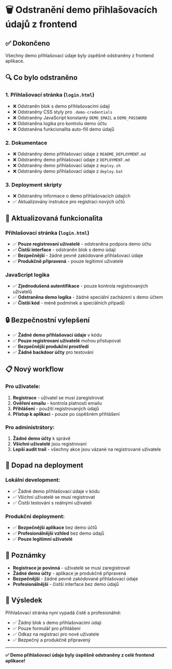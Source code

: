 # 🗑️ Odstranění demo přihlašovacích údajů z frontend

## ✅ Dokončeno

Všechny demo přihlašovací údaje byly úspěšně odstraněny z frontend aplikace.

## 🔍 Co bylo odstraněno

### 1. **Přihlašovací stránka** (`login.html`)
- ❌ Odstraněn blok s demo přihlašovacími údaji
- ❌ Odstraněny CSS styly pro `.demo-credentials`
- ❌ Odstraněny JavaScript konstanty `DEMO_EMAIL` a `DEMO_PASSWORD`
- ❌ Odstraněna logika pro kontrolu demo účtu
- ❌ Odstraněna funkcionalita auto-fill demo údajů

### 2. **Dokumentace**
- ❌ Odstraněny demo přihlašovací údaje z `README_DEPLOYMENT.md`
- ❌ Odstraněny demo přihlašovací údaje z `DEPLOYMENT.md`
- ❌ Odstraněny demo přihlašovací údaje z `deploy.sh`
- ❌ Odstraněny demo přihlašovací údaje z `deploy.bat`

### 3. **Deployment skripty**
- ❌ Odstraněny informace o demo přihlašovacích údajích
- ✅ Aktualizovány instrukce pro registraci nových účtů

## 🔄 Aktualizovaná funkcionalita

### Přihlašovací stránka (`login.html`)
- ✅ **Pouze registrovaní uživatelé** - odstraněna podpora demo účtu
- ✅ **Čistší interface** - odstraněn blok s demo údaji
- ✅ **Bezpečnější** - žádné pevně zakódované přihlašovací údaje
- ✅ **Produkčně připravená** - pouze legitimní uživatelé

### JavaScript logika
- ✅ **Zjednodušená autentifikace** - pouze kontrola registrovaných uživatelů
- ✅ **Odstraněna demo logika** - žádné speciální zacházení s demo účtem
- ✅ **Čistší kód** - méně podmínek a speciálních případů

## 🔒 Bezpečnostní vylepšení

- ✅ **Žádné demo přihlašovací údaje** v kódu
- ✅ **Pouze registrovaní uživatelé** mohou přistupovat
- ✅ **Bezpečnější produkční prostředí**
- ✅ **Žádné backdoor účty** pro testování

## 📋 Nový workflow

### Pro uživatele:
1. **Registrace** - uživatel se musí zaregistrovat
2. **Ověření emailu** - kontrola platnosti emailu
3. **Přihlášení** - použití registrovaných údajů
4. **Přístup k aplikaci** - pouze po úspěšném přihlášení

### Pro administrátory:
1. **Žádné demo účty** k správě
2. **Všichni uživatelé** jsou registrovaní
3. **Lepší audit trail** - všechny akce jsou vázané na registrované uživatele

## 🚀 Dopad na deployment

### Lokální development:
- ✅ Žádné demo přihlašovací údaje v kódu
- ✅ Všichni uživatelé se musí registrovat
- ✅ Čistší testování s reálnými uživateli

### Produkční deployment:
- ✅ **Bezpečnější aplikace** bez demo účtů
- ✅ **Profesionálnější vzhled** bez demo údajů
- ✅ **Pouze legitimní uživatelé**

## 📝 Poznámky

- **Registrace je povinná** - uživatelé se musí zaregistrovat
- **Žádné demo účty** - aplikace je produkčně připravená
- **Bezpečnější** - žádné pevně zakódované přihlašovací údaje
- **Profesionálnější** - čistší interface bez demo údajů

## 🎯 Výsledek

Přihlašovací stránka nyní vypadá čistě a profesionálně:
- ✅ Žádný blok s demo přihlašovacími údaji
- ✅ Pouze formulář pro přihlášení
- ✅ Odkaz na registraci pro nové uživatele
- ✅ Bezpečný a produkčně připravený

---

**✅ Demo přihlašovací údaje byly úspěšně odstraněny z celé frontend aplikace!**
